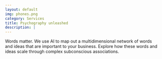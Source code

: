 ```yaml
---
layout: default
img: phones.png
category: Services
title: Psychography unleashed
description: |
---
```

Words matter.  We use AI to map out a multidimensional network of words and ideas that are important to your business.  Explore how these words and ideas scale through complex subconscious associations. 
